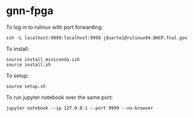 # gnn-fpga

To log in to rulinux with port forwarding:
```
ssh -L localhost:9999:localhost:9999 jduarte1@rulinux04.DHCP.fnal.gov
```

To install:
```
source install_miniconda.ish
source install.sh
```

To setup:
```
source setup.sh
```

To run jupyter notebook over the same port:
```
jupyter notebook --ip 127.0.0.1 --port 9999 --no-browser 
```


